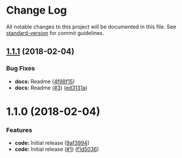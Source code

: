 # Change Log

All notable changes to this project will be documented in this file. See [standard-version](https://github.com/conventional-changelog/standard-version) for commit guidelines.

<a name="1.1.1"></a>
## [1.1.1](https://github.com/adam-26/react-script-tag/compare/v1.1.0...v1.1.1) (2018-02-04)


### Bug Fixes

* **docs:** Readme ([4f98f15](https://github.com/adam-26/react-script-tag/commit/4f98f15))
* **docs:** Readme ([#3](https://github.com/adam-26/react-script-tag/issues/3)) ([ed3131a](https://github.com/adam-26/react-script-tag/commit/ed3131a))



<a name="1.1.0"></a>
# 1.1.0 (2018-02-04)


### Features

* **code:** Initial release ([9af3994](https://github.com/adam-26/react-script-tag/commit/9af3994))
* **code:** Initial release ([#1](https://github.com/adam-26/react-script-tag/issues/1)) ([f1d5036](https://github.com/adam-26/react-script-tag/commit/f1d5036))
